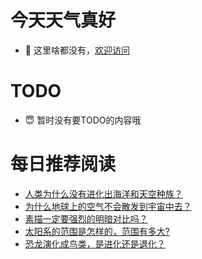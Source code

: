 # 今天天气真好
- 👋 这里啥都没有，[欢迎访问](https://zhangfeng-ola.github.io/)
<!---
- 👀 I’m interested in ...
- 🌱 I’m currently learning ...
- 💞️ I’m looking to collaborate on ...
- 📫 How to reach me ...
- 😇 I'm doing something ...

--->

# TODO 
- 😇 暂时没有要TODO的内容哦

<!---
zhangfeng-ola/zhangfeng-ola is a ✨ special ✨ repository because its `README.md` (this file) appears on your GitHub profile.
You can click the Preview link to take a look at your changes.
--->

# 每日推荐阅读
<!-- BLOG-POST-LIST:START -->
- [人类为什么没有进化出海洋和天空种族？](https://daily.zhihu.com/story/9761719)
- [为什么地球上的空气不会散发到宇宙中去？](https://daily.zhihu.com/story/9761728)
- [素描一定要强烈的明暗对比吗？](https://daily.zhihu.com/story/9761738)
- [太阳系的范围是怎样的，范围有多大?](https://daily.zhihu.com/story/9761743)
- [恐龙演化成鸟类，是进化还是退化？](https://daily.zhihu.com/story/9761757)
<!-- BLOG-POST-LIST:END -->
